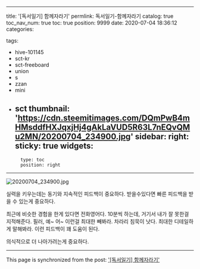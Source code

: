 
---
title: '[독서일기] 함께자라기'
permlink: 독서일기-함께자라기
catalog: true
toc_nav_num: true
toc: true
position: 9999
date: 2020-07-04 18:36:12
categories:

tags:
- hive-101145
- sct-kr
- sct-freeboard
- union
- s
- zzan
- mini
- sct
thumbnail: 'https://cdn.steemitimages.com/DQmPwB4mHMsddfHXJqxjHj4gAkLaVUD5R63L7nEQvQMu2MN/20200704_234900.jpg'
sidebar:
    right:
        sticky: true
widgets:
    -
        type: toc
        position: right
---


![20200704_234900.jpg](https://cdn.steemitimages.com/DQmPwB4mHMsddfHXJqxjHj4gAkLaVUD5R63L7nEQvQMu2MN/20200704_234900.jpg)

실력을 키우는데는 동기와 지속적인 피드백이 중요하다. 받을수있다면 빠른 피드백을 받을 수 있는게 중요하다.

최근에 비슷한 경험을 한게 있다면 전화영어다. 10분씩 하는데, 거기서 내가 잘 못한걸 지적해준다. 필러, 예~ 어~ 이런걸 최대한 빼봐라. 차라리 침묵이 낫다. 최대한 디테일하게 말해봐라. 이런 피드백이 꽤 도움이 된다.

의식적으로 더 나아가려는게 중요하다.

- - -

This page is synchronized from the post: ['[독서일기] 함께자라기'](https://steempeak.com/@jacobyu/2izhzl)

